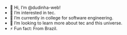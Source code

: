 - 👋 Hi, I’m @dudinha-web!
- 👀 I’m interested in tec.
- 🌱 I’m currently in college for software engineering.
- 💞️ I’m looking to learn more about tec and this universe.
- ⚡ Fun fact: From Brazil.

<!---
dudinha-web/dudinha-web is a ✨ special ✨ repository because its `README.md` (this file) appears on your GitHub profile.
You can click the Preview link to take a look at your changes.
--->
